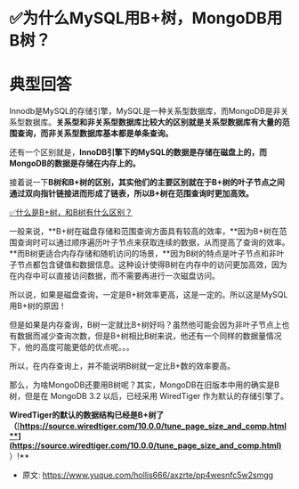 # ✅为什么MySQL用B+树，MongoDB用B树？
<!--page header-->

<a name="QOdeh"></a>
# 典型回答

Innodb是MySQL的存储引擎，MySQL是一种关系型数据库，而MongoDB是非关系型数据库。**关系型和非关系型数据库比较大的区别就是关系型数据库有大量的范围查询，而非关系型数据库基本都是单条查询。**

还有一个区别就是，**InnoDB引擎下的MySQL的数据是存储在磁盘上的，而MongoDB的数据是存储在内存上的。**

接着说一下**B树和B+树的区别，其实他们的主要区别就在于B+树的叶子节点之间通过双向指针链接进而形成了链表，所以B+树在范围查询时更加高效。**

[✅什么是B+树，和B树有什么区别？](https://www.yuque.com/hollis666/axzrte/bb5ldw8odm5gik4p?view=doc_embed)

一般来说，**B+树在磁盘存储和范围查询方面具有较高的效率，**因为B+树在范围查询时可以通过顺序遍历叶子节点来获取连续的数据，从而提高了查询的效率。**而B树更适合内存存储和随机访问的场景，**因为B树的特点是叶子节点和非叶子节点都包含键值和数据信息。这种设计使得B树在内存中的访问更加高效，因为在内存中可以直接访问数据，而不需要再进行一次磁盘访问。

所以说，如果是磁盘查询，一定是B+树效率更高，这是一定的。所以这是MySQL用B+树的原因！

但是如果是内存查询，B树一定就比B+树好吗？虽然他可能会因为非叶子节点上也有数据而减少查询次数，但是B+树相比B树来说，他还有一个同样的数据量情况下，他的高度可能更低的优点呢。。。

所以，在内存查询上，并不能说明B树就一定比B+数的效率要高。

那么，为啥MongoDB还要用B树呢？其实，MongoDB在旧版本中用的确实是B树，但是在 MongoDB 3.2 以后，已经采用 WiredTiger 作为默认的存储引擎了。

**WiredTiger的默认的数据结构已经是B+树了 （**[**https://source.wiredtiger.com/10.0.0/tune_page_size_and_comp.html**](https://source.wiredtiger.com/10.0.0/tune_page_size_and_comp.html)** ）!**





<!--page footer-->
- 原文: <https://www.yuque.com/hollis666/axzrte/pp4wesnfc5w2smgg>